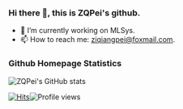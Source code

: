 ### Hi there 👋, this is ZQPei's github.

- 🔭 I’m currently working on MLSys.
- 📫 How to reach me: [ziqiangpei@foxmail.com](mailto:ziqiangpei@foxmail.com).


### Github Homepage Statistics
![ZQPei's GitHub stats](https://github-readme-stats.vercel.app/api?username=ZQPei&theme=default&show_icons=true)

[![Hits](https://hits.seeyoufarm.com/api/count/incr/badge.svg?url=https%3A%2F%2Fgithub.com%2FZQPei&count_bg=%2379C83D&title_bg=%23555555&icon=&icon_color=%23E7E7E7&title=Github+Page+Hits&edge_flat=false)](https://hits.seeyoufarm.com)![Profile views](https://gpvc.arturio.dev/ZQPei)

<!--
**ZQPei/ZQPei** is a ✨ _special_ ✨ repository because its `README.md` (this file) appears on your GitHub profile.

Here are some ideas to get you started:

- 🔭 I’m currently working on ...
- 🌱 I’m currently learning ...
- 👯 I’m looking to collaborate on ...
- 🤔 I’m looking for help with ...
- 💬 Ask me about ...
- 📫 How to reach me: ...
- 😄 Pronouns: ...
- ⚡ Fun fact: ...
-->
